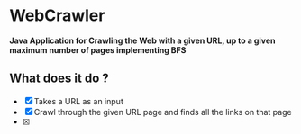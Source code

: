 # WebCrawler
__Java Application for Crawling the Web with a given URL, up to a given maximum number of pages implementing BFS__
## What does it do ?
- [x] Takes a URL as an input
- [x] Crawl through the given URL page and finds all the links on that page
- [x] 
   
   
